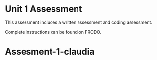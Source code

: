 # Unit 1 Assessment

This assessment includes a written assessment and coding assessment.

Complete instructions can be found on FRODO.
# Assesment-1-claudia
